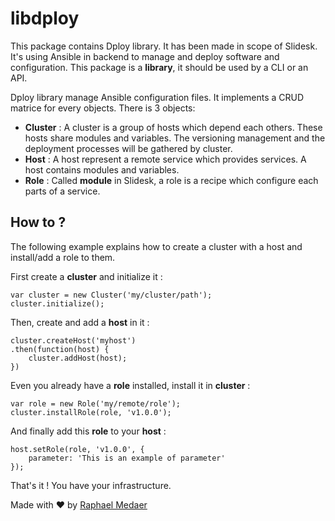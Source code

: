 # libdploy

This package contains Dploy library. It has been made in scope of Slidesk.
It's using Ansible in backend to manage and deploy software and configuration.
This package is a **library**, it should be used by a CLI or an API.

Dploy library manage Ansible configuration files. It implements a CRUD matrice
for every objects. There is 3 objects:

  * **Cluster** : A cluster is a group of hosts which depend each others.
  These hosts share modules and variables. The versioning management and
  the deployment processes will be gathered by cluster.
  * **Host** : A host represent a remote service which provides services.
  A host contains modules and variables.
  * **Role** : Called **module** in Slidesk, a role is a recipe which configure
  each parts of a service.

## How to ?

The following example explains how to create a cluster with a host and
install/add a role to them.

First create a **cluster** and initialize it :

```
var cluster = new Cluster('my/cluster/path');
cluster.initialize();
```

Then, create and add a **host** in it :

```
cluster.createHost('myhost')
.then(function(host) {
    cluster.addHost(host);
})
```

Even you already have a **role** installed, install it in **cluster** :

```
var role = new Role('my/remote/role');
cluster.installRole(role, 'v1.0.0');
```

And finally add this **role** to your **host** :

```
host.setRole(role, 'v1.0.0', {
    parameter: 'This is an example of parameter'
});
```

That's it ! You have your infrastructure.


Made with ♥ by [Raphael Medaer](mailto:raphael.medaer@straightforward.me)
